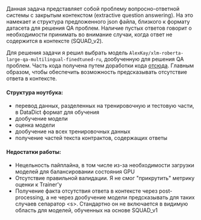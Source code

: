 Данная задача представляет собой проблему вопросно-ответной системы с закрытым контекстом (extractive question answering). На это намекает и структура предложенного json файла, близкого к формату датасета для решения QA проблем. Наличие пустых ответов говорит о необходимости принимать во внимание случаи, когда ответ не содержится в контексте (SQUAD_v2).  

Для решения задачи я решил выбрать модель `AlexKay/xlm-roberta-large-qa-multilingual-finedtuned-ru`, дообученную для решения QA проблем. Часть кода получена путем доработки кода [отсюда](https://huggingface.co/learn/nlp-course/chapter7/7). Главным образом, чтобы обеспечить возможность предсказывать отсутствие ответа в контексте. 

#### Структура ноутбука:
* перевод данных, разделенных на тренировочную и тестовую части, в DataDict формат для обучения
* дообучение модели
* оценка модели
* дообучение на всех тренировочных данных
* получение частей текста контрактов, содержащих ответы

#### Недостатки работы:
* Нецельность пайплайна, в том числе из-за необходимости загрузки моделей для балансировании состояния GPU
* Отсутствие правильной валидации. Я не смог "прикрутить" метрику оценки к Trainer'у
* Получение факта отсутствия ответа в контексте через post-processing, а не через дообучение модели предсказывать для таких случаев сепаратор \<s\>. Стандартно он не включается в видимую область для моделей, обученных на основе SQUAD_v1  
